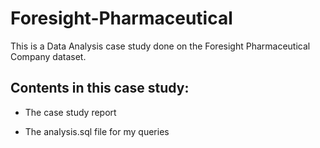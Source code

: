 # Foresight-Pharmaceutical

This is a Data Analysis case study done on the Foresight Pharmaceutical Company dataset.

## Contents in this case study:

* The case study report

* The analysis.sql file for my queries

